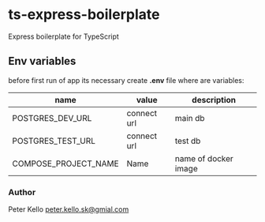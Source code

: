 # ts-express-boilerplate

Express boilerplate for TypeScript

## Env variables

before first run of app its necessary create **.env** file where are variables:

| name                 | value       | description          |
| -------------------- | ----------- | -------------------- |
| POSTGRES_DEV_URL     | connect url | main db              |
| POSTGRES_TEST_URL    | connect url | test db              |
| COMPOSE_PROJECT_NAME | Name        | name of docker image |

### Author

Peter Kello peter.kello.sk@gmial.com
